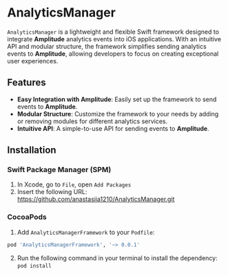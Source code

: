 # AnalyticsManager
`AnalyticsManager` is a lightweight and flexible Swift framework designed to integrate **Amplitude** analytics events into iOS applications. With an intuitive API and modular structure, the framework simplifies sending analytics events to **Amplitude**, allowing developers to focus on creating exceptional user experiences.

## Features
- **Easy Integration with Amplitude**: Easily set up the framework to send events to **Amplitude**.
- **Modular Structure**: Customize the framework to your needs by adding or removing modules for different analytics services.
- **Intuitive API**: A simple-to-use API for sending events to **Amplitude**.

## Installation

### Swift Package Manager (SPM)
1. In Xcode, go to `File`, open `Add Packages`
2. Insert the following URL: https://github.com/anastasiia1210/AnalyticsManager.git

### CocoaPods
1. Add `AnalyticsManagerFramework` to your `Podfile`:

```ruby
pod 'AnalyticsManagerFramework', '~> 0.0.1'
```
2. Run the following command in your terminal to install the dependency:
```pod install```
